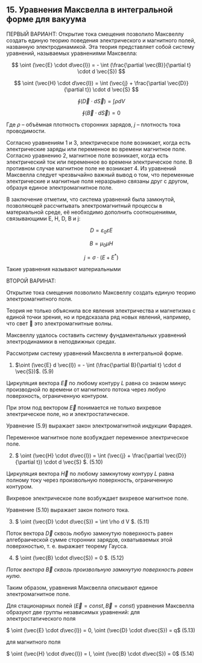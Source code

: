 ## 15. Уравнения Максвелла в интегральной форме для вакуума

ПЕРВЫЙ ВАРИАНТ:
Открытие тока смещения позволило Максвеллу создать единую теорию поведения электрического и магнитного полей, названную электродинамикой. Эта теория представляет собой систему уравнений, называемых уравнениями Максвелла:

$$ \oint (\vec{E} \cdot d\vec{l}) = - \int (\frac{\partial \vec{B}}{\partial t} \cdot d \vec{S}) $$

$$ \oint (\vec{H} \cdot d\vec{l}) = \int (\vec{j} + \frac{\partial \vec{D}}{\partial t}) \cdot d \vec{S} $$

$$ \oint (\vec{D} \cdot d\vec{S}) = \int \rho d V $$

$$ \oint (\vec{B} \cdot d\vec{S}) = 0 $$

Где $\rho$ – объёмная плотность сторонних зарядов, $j$ – плотность тока проводимости.

Согласно уравнениям 1 и 3, электрическое поле возникает, когда есть электрические заряды или переменное во времени магнитное поле. Согласно уравнению 2, магнитное поле возникает, когда есть электрический ток или переменное во времени электрическое поле. В противном случае магнитное поле не возникает 4. Из уравнений Максвелла следует чрезвычайно важный вывод о том, что переменные электрические и магнитные поля неразрывно связаны друг с другом, образуя единое электромагнитное поле.

В заключение отметим, что система уравнений была замкнутой, позволяющей рассчитывать электромагнитный процессы в материальной среде, её необходимо дополнить соотношениями, связывающими E, H, D, B и j:

$$D = \varepsilon_0 \varepsilon E$$

$$B = \mu_0 \mu H$$

$$j = \sigma \cdot (E + E^*)$$

Такие уравнения называют материальными


ВТОРОЙ ВАРИНАТ:

Открытие тока смещения позволило Максвеллу создать единую теорию электромагнитного поля. 

Теория не только объяснила все явления электричества и магнетизма с единой точки зрения, но и предсказала ряд новых явлений, например, что свет  это электромагнитные волны. 

Максвеллу удалось составить систему фундаментальных уравнений электродинамики в неподвижных средах.

Рассмотрим систему уравнений Максвелла в интегральной форме.

1. $\oint (\vec{E} d \vec{l}) = - \int (\frac{\partial B}{\partial t} \cdot d \vec{S})$. (5.9)

Циркуляция вектора $\vec{E}$ по любому контуру $L$ равна со знаком минус производной по времени от магнитного потока через любую поверхность, ограниченную контуром.

При этом под вектором $\vec{E}$ понимается не только вихревое электрическое поле, но и электростатическое.

Уравнение (5.9) выражает закон электромагнитной индукции Фарадея. 

Переменное магнитное поле возбуждает переменное электрическое поле. 

2. $ \oint (\vec{H} \cdot d\vec{l}) = \int (\vec{j} + \frac{\partial \vec{D}}{\partial t}) \cdot d \vec{S} $. (5.10)

Циркуляция вектора $\vec{H}$ по любому замкнутому контуру $L$ равна полному току через произвольную поверхность, ограниченную контуром.

Вихревое электрическое поле возбуждает вихревое магнитное поле.

Уравнение (5.10) выражает закон полного тока.

3. $ \oint (\vec{D} \cdot d\vec{S}) = \int \rho d V $. (5.11)

Поток вектора $\vec{D}$ сквозь любую замкнутую поверхность равен алгебраической сумме сторонних зарядов, охватываемых этой поверхностью, т. е. выражает теорему Гаусса.

4. $ \oint (\vec{B} \cdot d\vec{S}) = 0 $. (5.12)

*Поток вектора $\vec{B}$ сквозь произвольную замкнутую поверхность равен нулю.*

Таким образом, уравнения Максвелла описывают единое электромагнитное поле.

Для стационарных полей $(\vec{E}=const, \vec{B}=const)$ уравнения Максвелла образуют две группы независимых уравнений: для электростатического поля

$ \oint (\vec{E} \cdot d\vec{l}) = 0, \oint (\vec{D} \cdot d\vec{S}) = q$ (5.13)

для магнитного поля 

$ \oint (\vec{H} \cdot d\vec{l}) = I, \oint (\vec{B} \cdot d\vec{S}) = 0$ (5.14)